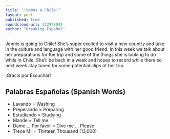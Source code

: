 ```yaml
---
title: "!Vamos a Chile!"
layout: post
published: true
soundcloud-url: 312978045
author: "Breaking Español"
---
```

Jennie is going to Chile! She’s super excited to visit a new country and take in the culture and language with her good friend. In this week we talk about her preparations for the trip and some of the things she is looking to do while in Chile. She’ll be back in a week and hopes to record while there so next week stay tuned for some potential clips of her trip.

¡Gracis por Escuchar!

## Palabras Españolas (Spanish Words)
- Lavando = Washing
- Preperando = Preparing
- Estudiando = Studying
- Mande = Tell me
- Dame … Por favor = Give me … Please
- Trece Mil = Thirteen Thousand (13,000)
